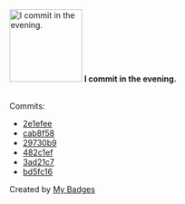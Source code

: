 <img src="https://my-badges.github.io/my-badges/evening-commits.png" alt="I commit in the evening." title="I commit in the evening." width="128">
<strong>I commit in the evening.</strong>
<br><br>

Commits:

- <a href="https://github.com/GustavoDiogo/grpc-dht-file-system/commit/2e1efee303ceb69a236428f05df804a16e5164aa">2e1efee</a>
- <a href="https://github.com/GustavoDiogo/grpc-dht-file-system/commit/cab8f5801f31e0d14d38cb7b759b29610f226cdf">cab8f58</a>
- <a href="https://github.com/GustavoDiogo/grpc-dht-file-system/commit/29730b96884ebc8b7500a21fe667d80243149532">29730b9</a>
- <a href="https://github.com/GustavoDiogo/grpc-dht-file-system/commit/482c1efc5ffa2dc29dd28388fc822a90262c9fef">482c1ef</a>
- <a href="https://github.com/GustavoDiogo/grpc-dht-file-system/commit/3ad21c7df8457d1f5053da19715c9e5aac4d9b2e">3ad21c7</a>
- <a href="https://github.com/GustavoDiogo/grpc-dht-file-system/commit/bd5fc1612f2706b82df8a88ce3367a5d568e6c2d">bd5fc16</a>


Created by <a href="https://github.com/my-badges/my-badges">My Badges</a>